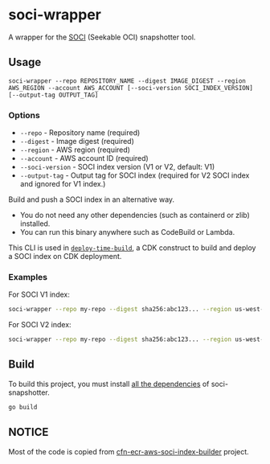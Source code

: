 # soci-wrapper

A wrapper for the [SOCI](https://github.com/awslabs/soci-snapshotter) (Seekable OCI) snapshotter tool.

## Usage

```
soci-wrapper --repo REPOSITORY_NAME --digest IMAGE_DIGEST --region AWS_REGION --account AWS_ACCOUNT [--soci-version SOCI_INDEX_VERSION] [--output-tag OUTPUT_TAG]
```

### Options

- `--repo` - Repository name (required)
- `--digest` - Image digest (required)
- `--region` - AWS region (required)
- `--account` - AWS account ID (required)
- `--soci-version` - SOCI index version (V1 or V2, default: V1)
- `--output-tag` - Output tag for SOCI index (required for V2 SOCI index and ignored for V1 index.)

Build and push a SOCI index in an alternative way.

* You do not need any other dependencies (such as containerd or zlib) installed.
* You can run this binary anywhere such as CodeBuild or Lambda.

This CLI is used in [`deploy-time-build`](https://github.com/tmokmss/deploy-time-build?tab=readme-ov-file#build-soci-index-for-a-container-image), a CDK construct to build and deploy a SOCI index on CDK deployment.

### Examples

For SOCI V1 index:
```sh
soci-wrapper --repo my-repo --digest sha256:abc123... --region us-west-2 --account 123456789012
```

For SOCI V2 index:
```sh
soci-wrapper --repo my-repo --digest sha256:abc123... --region us-west-2 --account 123456789012 --soci-version V2 --output-tag my-soci-index
```

## Build
To build this project, you must install [all the dependencies](https://github.com/awslabs/soci-snapshotter/blob/main/docs/build.md#dependencies) of soci-snapshotter.

```sh
go build
```

## NOTICE
Most of the code is copied from [cfn-ecr-aws-soci-index-builder](https://github.com/aws-ia/cfn-ecr-aws-soci-index-builder) project.
